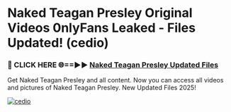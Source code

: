# Naked Teagan Presley Original Videos 0nlyFans Leaked - Files Updated! (cedio)

<h3>🔴 CLICK HERE 🌐==►► <a href="https://tinyurl.com/yckcrads" rel="nofollow">Naked Teagan Presley Updated Files</a></h3>

Get Naked Teagan Presley and all content. Now you can access all videos and pictures of Naked Teagan Presley. New Updated Files 2025!

[![cedio](https://i.imgur.com/hpKpOFt.gif)](https://tinyurl.com/yckcrads)
